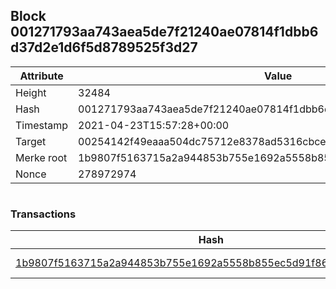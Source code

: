 ## Block 001271793aa743aea5de7f21240ae07814f1dbb6d37d2e1d6f5d8789525f3d27

Attribute | Value
--- | ---
Height | 32484
Hash | 001271793aa743aea5de7f21240ae07814f1dbb6d37d2e1d6f5d8789525f3d27
Timestamp | 2021-04-23T15:57:28+00:00
Target | 00254142f49eaaa504dc75712e8378ad5316cbcead634704b3734b6271167cc4
Merke root | 1b9807f5163715a2a944853b755e1692a5558b855ec5d91f86bfa08ac2ff682d
Nonce | 278972974

```

```

### Transactions

Hash | Amount
--- | ---
[1b9807f5163715a2a944853b755e1692a5558b855ec5d91f86bfa08ac2ff682d](1b9807f5163715a2a944853b755e1692a5558b855ec5d91f86bfa08ac2ff682d.md) | 10.00000000 SKEPTI 
